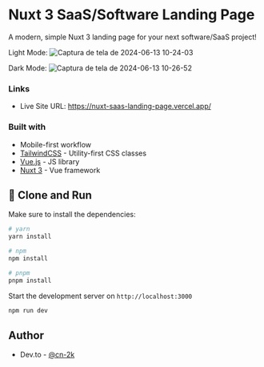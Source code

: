 #  Nuxt 3 SaaS/Software Landing Page

A modern, simple Nuxt 3 landing page for your next software/SaaS project!

Light Mode:
![Captura de tela de 2024-06-13 10-24-03](https://github.com/cn-2k/nuxt-saas-landing-page/assets/59366705/9e106e7d-b069-4b25-89e3-42a50c6dcc46)

Dark Mode:
![Captura de tela de 2024-06-13 10-26-52](https://github.com/cn-2k/nuxt-saas-landing-page/assets/59366705/90b388f9-cfb3-4fb5-9ff8-52e4955b34b0)


### Links

- Live Site URL: https://nuxt-saas-landing-page.vercel.app/

### Built with

- Mobile-first workflow
- [TailwindCSS](https://tailwindcss.com/) - Utility-first CSS classes
- [Vue.js](https://vuejs.org/) - JS library
- [Nuxt 3](https://nuxt.com/) - Vue framework


## 🔧 Clone and Run

Make sure to install the dependencies:

```bash
# yarn
yarn install

# npm
npm install

# pnpm
pnpm install
```

Start the development server on `http://localhost:3000`

```bash
npm run dev
```

## Author

- Dev.to - [@cn-2k](https://dev.to/cn-2k)
